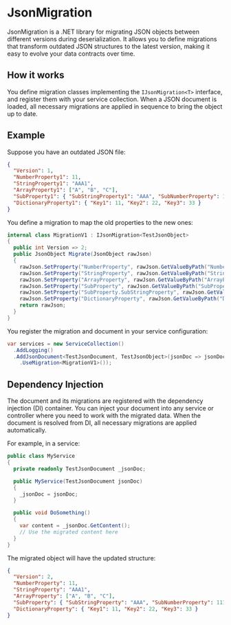 
# JsonMigration

JsonMigration is a .NET library for migrating JSON objects between different versions during deserialization. It allows you to define migrations that transform outdated JSON structures to the latest version, making it easy to evolve your data contracts over time.

## How it works

You define migration classes implementing the `IJsonMigration<T>` interface, and register them with your service collection. When a JSON document is loaded, all necessary migrations are applied in sequence to bring the object up to date.

## Example

Suppose you have an outdated JSON file:

```json
{
  "Version": 1,
  "NumberProperty1": 11,
  "StringProperty1": "AAA1",
  "ArrayProperty1": ["A", "B", "C"],
  "SubProperty1": { "SubStringProperty1": "AAA", "SubNumberProperty": 111 },
  "DictionaryProperty1": { "Key1": 11, "Key2": 22, "Key3": 33 }
}
```

You define a migration to map the old properties to the new ones:

```csharp
internal class MigrationV1 : IJsonMigration<TestJsonObject>
{
  public int Version => 2;
  public JsonObject Migrate(JsonObject rawJson)
  {
    rawJson.SetProperty("NumberProperty", rawJson.GetValueByPath("NumberProperty1"));
    rawJson.SetProperty("StringProperty", rawJson.GetValueByPath("StringProperty1"));
    rawJson.SetProperty("ArrayProperty", rawJson.GetValueByPath("ArrayProperty1"));
    rawJson.SetProperty("SubProperty", rawJson.GetValueByPath("SubProperty1"));
    rawJson.SetProperty("SubProperty.SubStringProperty", rawJson.GetValueByPath("SubProperty1.SubStringProperty1"));
    rawJson.SetProperty("DictionaryProperty", rawJson.GetValueByPath("DictionaryProperty1"));
    return rawJson;
  }
}
```

You register the migration and document in your service configuration:

```csharp
var services = new ServiceCollection()
  .AddLogging()
  .AddJsonDocument<TestJsonDocument, TestJsonObject>(jsonDoc => jsonDoc
    .UseMigration<MigrationV1>());
```

## Dependency Injection

The document and its migrations are registered with the dependency injection (DI) container. You can inject your document into any service or controller where you need to work with the migrated data. When the document is resolved from DI, all necessary migrations are applied automatically.

For example, in a service:

```csharp
public class MyService
{
  private readonly TestJsonDocument _jsonDoc;

  public MyService(TestJsonDocument jsonDoc)
  {
    _jsonDoc = jsonDoc;
  }

  public void DoSomething()
  {
    var content = _jsonDoc.GetContent();
    // Use the migrated content here
  }
}
```

The migrated object will have the updated structure:

```json
{
  "Version": 2,
  "NumberProperty": 11,
  "StringProperty": "AAA1",
  "ArrayProperty": ["A", "B", "C"],
  "SubProperty": { "SubStringProperty": "AAA", "SubNumberProperty": 111 },
  "DictionaryProperty": { "Key1": 11, "Key2": 22, "Key3": 33 }
}
```
